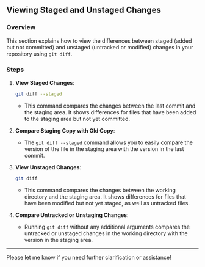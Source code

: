 ## Viewing Staged and Unstaged Changes

### Overview
This section explains how to view the differences between staged (added but not committed) and unstaged (untracked or modified) changes in your repository using `git diff`.

### Steps

1. **View Staged Changes**:
    ```bash
    git diff --staged
    ```
    - This command compares the changes between the last commit and the staging area. It shows differences for files that have been added to the staging area but not yet committed.

2. **Compare Staging Copy with Old Copy**:
    - The `git diff --staged` command allows you to easily compare the version of the file in the staging area with the version in the last commit.

3. **View Unstaged Changes**:
    ```bash
    git diff
    ```
    - This command compares the changes between the working directory and the staging area. It shows differences for files that have been modified but not yet staged, as well as untracked files.

4. **Compare Untracked or Unstaging Changes**:
    - Running `git diff` without any additional arguments compares the untracked or unstaged changes in the working directory with the version in the staging area.

---

Please let me know if you need further clarification or assistance!